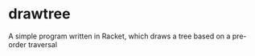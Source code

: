 drawtree
========

A simple program written in Racket, which draws a tree based on a pre-order traversal